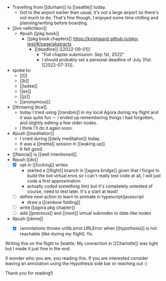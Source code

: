 - Travelling from [[durham]] to [[seattle]] today.
  - Got to the airport earlier than usual, it's not a large airport so there's not much to do. That's fine though, I enjoyed some time chilling and planning/writing before boarding.
- [[ivo velitchkov]]
  - #push [[pkg book]]
    - [[pkg book chapters]] https://kvistgaard.github.io/pkg-test/#/page/abstracts
      - [[deadline]] [[2022-09-01]]
        - "Full chapter submission: Sep 1st, 2022"
        - I should probably set a personal deadline of July 31st: [[2022-07-31]].
- spoke to:
  - [[l]]
  - [[b]]
  - [[ladee]]
  - [[ex]]
  - [[jz]]
  - [[anonymous]].
- [[throwing dice]]
  - today I tried using [[random]] in my local Agora during my flight and it was quite fun -- I ended up remembering things I had forgotten, and slightly editing a few older nodes.
  - I think I'll do it again soon.
- #push [[meditation]]
  - I cried during [[daily meditation]] today.
  - It was a [[metta]] session in [[waking up]].
  - It felt good.
- [[flancia]] is [[well intentioned]]
- #push [[do]]
  - [x] opt in [[fucking]] writes
    - started a [[flight]] branch in [[agora bridge]] given that I forgot to build the bot virtual envs so I can't really test code at all, I will just code a first approximation
    - actually coded something (tm) but it's completely untested of course, need to test later. It's a start at least!
  - [ ] define next action to learn to animate in typescript/javascript
    - draw a [[rainbow folding]]
  - [ ] write [[agora pkg chapter]]
  - [ ] add [[previous]] and [[next]] virtual subnodes to date-like nodes
- #push [[done]]
  - [x] /annotations throws urllib.error.URLError when [[hypothesis]] is not reachable (like during my flight). fix.


Writing this on the flight to Seattle. My connection in [[Charlotte]] was tight but I made it just fine in the end.

(I wonder who you are, you reading this. If you are interested consider leaving an annotation using the Hypothesis side bar or reaching out :)

Thank you for reading!)

